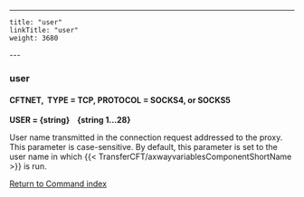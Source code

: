 ---
    title: "user"
    linkTitle: "user"
    weight: 3680
---<span id="user"></span>

### user

#### CFTNET,  TYPE = TCP, PROTOCOL = SOCKS4, or SOCKS5

****USER = {string}    {string
1...28}****

User name transmitted in the connection request addressed to the proxy.
This parameter is case-sensitive. By default, this parameter is set to
the user name in which {{< TransferCFT/axwayvariablesComponentShortName  >}} is run.

[Return to Command index](../../)
